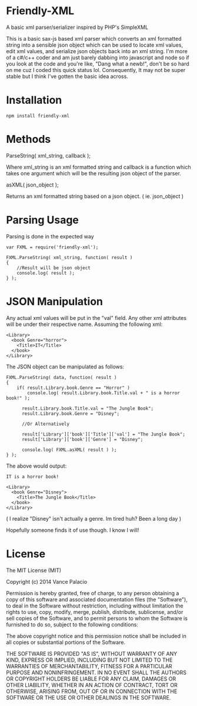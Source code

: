 # Friendly-XML
A basic xml parser/serializer inspired by PHP's SimpleXML

This is a basic sax-js based xml parser which converts an xml formatted string into a sensible json object which can be used to locate xml values, edit xml values, and serialize json objects back into an xml string. I'm more of a c#/c++ coder and am just barely dabbing into javascript and node so if you look at the code and you're like, "Dang what a newb!", don't be so hard on me cuz I coded this quick status lol. Consequently, It may not be super stable but I think I've gotten the basic idea across.

# Installation

	npm install friendly-xml

# Methods

ParseString( xml_string, callback );

Where xml_string is an xml formatted string and callback is a function 
which takes one argument which will be the resulting json object of the parser.
	
asXML( json_object );

Returns an xml formatted string based on a json object. ( ie. json_object )

# Parsing Usage

Parsing is done in the expected way

	var FXML = require('friendly-xml');

	FXML.ParseString( xml_string, function( result )
	{
		//Result will be json object
		console.log( result );
	} );

# JSON Manipulation

Any actual xml values will be put in the "val" field. Any other xml attributes will be under their respective name.
Assuming the following xml:

	<Library>
	  <book Genre="horror">
		<Title>IT</Title>
	  </book>
	</Library>

The JSON object can be manipulated as follows:

	FXML.ParseString( data, function( result )
	{
		if( result.Library.book.Genre == "Horror" )
			console.log( result.Library.book.Title.val + " is a horror book!" );
			
		  result.Library.book.Title.val = "The Jungle Book";
		  result.Library.book.Genre = "Disney";
		  
		  //Or Alternatively
		  
		  result['Library']['book']['Title']['val'] = "The Jungle Book";
		  result['Library']['book']['Genre'] = "Disney";
		  
		  console.log( FXML.asXML( result ) );
	} );

The above would output:

	IT is a horror book!

	<Library>
	  <book Genre="Disney">
		<Title>The Jungle Book</Title>
	  </book>
	</Library>

( I realize "Disney" isn't actually a genre. Im tired huh? Been a long day )

Hopefully someone finds it of use though. I know I will!

# License

The MIT License (MIT)

Copyright (c) 2014 Vance Palacio

Permission is hereby granted, free of charge, to any person obtaining a copy of this software and associated documentation files (the "Software"), to deal in the Software without restriction, including without limitation the rights to use, copy, modify, merge, publish, distribute, sublicense, and/or sell copies of the Software, and to permit persons to whom the Software is furnished to do so, subject to the following conditions:

The above copyright notice and this permission notice shall be included in all copies or substantial portions of the Software.

THE SOFTWARE IS PROVIDED "AS IS", WITHOUT WARRANTY OF ANY KIND, EXPRESS OR IMPLIED, INCLUDING BUT NOT LIMITED TO THE WARRANTIES OF MERCHANTABILITY, FITNESS FOR A PARTICULAR PURPOSE AND NONINFRINGEMENT. IN NO EVENT SHALL THE AUTHORS OR COPYRIGHT HOLDERS BE LIABLE FOR ANY CLAIM, DAMAGES OR OTHER LIABILITY, WHETHER IN AN ACTION OF CONTRACT, TORT OR OTHERWISE, ARISING FROM, OUT OF OR IN CONNECTION WITH THE SOFTWARE OR THE USE OR OTHER DEALINGS IN THE SOFTWARE.
